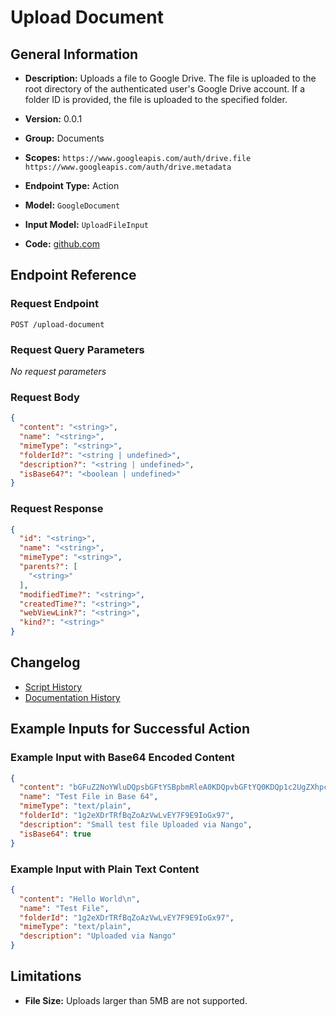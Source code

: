 <!-- BEGIN GENERATED CONTENT -->
# Upload Document

## General Information

- **Description:** Uploads a file to Google Drive. The file is uploaded to the root directory
of the authenticated user's Google Drive account. If a folder ID is provided,
the file is uploaded to the specified folder.

- **Version:** 0.0.1
- **Group:** Documents
- **Scopes:** `https://www.googleapis.com/auth/drive.file https://www.googleapis.com/auth/drive.metadata`
- **Endpoint Type:** Action
- **Model:** `GoogleDocument`
- **Input Model:** `UploadFileInput`
- **Code:** [github.com](https://github.com/NangoHQ/integration-templates/tree/main/integrations/google-drive/actions/upload-document.ts)


## Endpoint Reference

### Request Endpoint

`POST /upload-document`

### Request Query Parameters

_No request parameters_

### Request Body

```json
{
  "content": "<string>",
  "name": "<string>",
  "mimeType": "<string>",
  "folderId?": "<string | undefined>",
  "description?": "<string | undefined>",
  "isBase64?": "<boolean | undefined>"
}
```

### Request Response

```json
{
  "id": "<string>",
  "name": "<string>",
  "mimeType": "<string>",
  "parents?": [
    "<string>"
  ],
  "modifiedTime?": "<string>",
  "createdTime?": "<string>",
  "webViewLink?": "<string>",
  "kind?": "<string>"
}
```

## Changelog

- [Script History](https://github.com/NangoHQ/integration-templates/commits/main/integrations/google-drive/actions/upload-document.ts)
- [Documentation History](https://github.com/NangoHQ/integration-templates/commits/main/integrations/google-drive/actions/upload-document.md)

<!-- END  GENERATED CONTENT -->
## Example Inputs for Successful Action

### Example Input with Base64 Encoded Content

```json
{
  "content": "bGFuZ2NoYWluDQpsbGFtYSBpbmRleA0KDQpvbGFtYQ0KDQp1c2UgZXhpc3RpbmcgdG9vbA0K",
  "name": "Test File in Base 64",
  "mimeType": "text/plain",
  "folderId": "1g2eXDrTRfBqZoAzVwLvEY7F9E9IoGx97",
  "description": "Small test file Uploaded via Nango",
  "isBase64": true
}
```

### Example Input with Plain Text Content

```json
{
  "content": "Hello World\n",
  "name": "Test File",
  "folderId": "1g2eXDrTRfBqZoAzVwLvEY7F9E9IoGx97",
  "mimeType": "text/plain",
  "description": "Uploaded via Nango"
}
```
## Limitations

- **File Size:** Uploads larger than 5MB are not supported.
